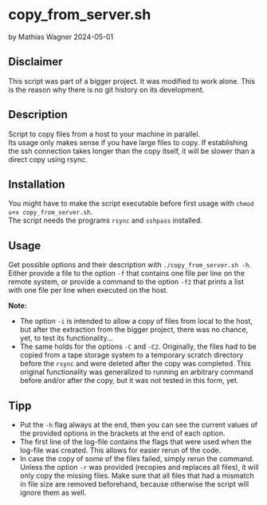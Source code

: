 # copy_from_server.sh 
by Mathias Wagner 2024-05-01  

## Disclaimer
This script was part of a bigger project. It was modified to work alone. This is the reason why there is no git history on its development.  

## Description
Script to copy files from a host to your machine in parallel.  
Its usage only makes sense if you have large files to copy. If establishing the ssh connection takes longer than the copy itself, it will be slower than a direct copy using rsync.  

## Installation
You might have to make the script executable before first usage with `chmod u+x copy_from_server.sh`.  
The script needs the programs `rsync` and `sshpass` installed.  

## Usage
Get possible options and their description with `./copy_from_server.sh -h`.  
Either provide a file to the option `-f` that contains one file per line on the remote system, or provide a command to the option `-f2` that prints a list with one file per line when executed on the host.  

**Note:**  
- The option `-i` is intended to allow a copy of files from local to the host, but after the extraction from the bigger project, there was no chance, yet, to test its functionality...  
- The same holds for the options `-C` and `-C2`. Originally, the files had to be copied from a tape storage system to a temporary scratch directory before the `rsync` and were deleted after the copy was completed. This original functionality was generalized to running an arbitrary command before and/or after the copy, but it was not tested in this form, yet.  

## Tipp
- Put the `-h` flag always at the end, then you can see the current values of the provided options in the brackets at the end of each option.  
- The first line of the log-file contains the flags that were used when the log-file was created. This allows for easier rerun of the code.  
- In case the copy of some of the files failed, simply rerun the command. Unless the option `-r` was provided (recopies and replaces all files), it will only copy the missing files. Make sure that all files that had a mismatch in file size are removed beforehand, because otherwise the script will ignore them as well.  

